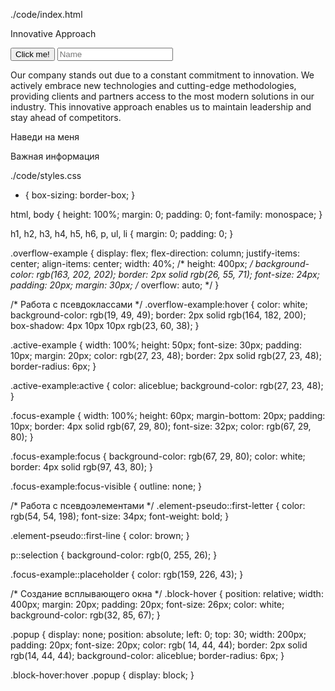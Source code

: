 ./code/index.html

<!DOCTYPE html>
<html>
  <head>
    <meta charset="UTF-8" />
    <meta name="viewport" content="width=device-width, initial-scale=1.0" />
    <title>Consultation 3</title>
    <link rel="stylesheet" href="./styles.css" type="text/css" />
  </head>
  <body>
    <div class="overflow-example">
      <p class="element-pseudo">Innovative Approach</p>
      <button class="active-example">Click me!</button>
      <input placeholder="Name" class="focus-example">
      <p class="element-pseudo">
        Our company stands out due to a constant commitment to innovation. We
        actively embrace new technologies and cutting-edge methodologies,
        providing clients and partners access to the most modern solutions in
        our industry. This innovative approach enables us to maintain leadership
        and stay ahead of competitors.
      </p>
    </div>
    <div class="block-hover">
      <p>Наведи на меня</p>
      <div class="popup">
        <p>Важная информация</p>
      </div>
    </div>
  </body>
</html>

./code/styles.css

* { box-sizing: border-box; }

html, body { height: 100%; margin: 0; padding: 0; font-family: monospace; }

h1, h2, h3, h4, h5, h6, p, ul, li { margin: 0; padding: 0; }

.overflow-example { display: flex; flex-direction: column; justify-items: center; align-items: center; width: 40%; /*
height: 400px; */ background-color: rgb(163, 202, 202); border: 2px solid rgb(26, 55, 71); font-size: 24px; padding:
20px; margin: 30px; /* overflow: auto; */ }

/* Работа с псевдоклассами */ .overflow-example:hover { color: white; background-color: rgb(19, 49, 49); border: 2px
solid rgb(164, 182, 200); box-shadow: 4px 10px 10px rgb(23, 60, 38); }

.active-example { width: 100%; height: 50px; font-size: 30px; padding: 10px; margin: 20px; color: rgb(27, 23, 48);
border: 2px solid rgb(27, 23, 48); border-radius: 6px; }

.active-example:active { color: aliceblue; background-color: rgb(27, 23, 48); }

.focus-example { width: 100%; height: 60px; margin-bottom: 20px; padding: 10px; border: 4px solid rgb(67, 29, 80);
font-size: 32px; color: rgb(67, 29, 80); }

.focus-example:focus { background-color: rgb(67, 29, 80); color: white; border: 4px solid rgb(97, 43, 80); }

.focus-example:focus-visible { outline: none; }

/* Работа с псевдоэлементами */ .element-pseudo::first-letter { color: rgb(54, 54, 198); font-size: 34px; font-weight:
bold; }

.element-pseudo::first-line { color: brown; }

p::selection { background-color: rgb(0, 255, 26); }

.focus-example::placeholder { color: rgb(159, 226, 43); }

/* Создание всплывающего окна */ .block-hover { position: relative; width: 400px; margin: 20px; padding: 20px;
font-size: 26px; color: white; background-color: rgb(32, 85, 67); }

.popup { display: none; position: absolute; left: 0; top: 30; width: 200px; padding: 20px; font-size: 20px; color: rgb(
14, 44, 44); border: 2px solid rgb(14, 44, 44); background-color: aliceblue; border-radius: 6px; }

.block-hover:hover .popup { display: block; }

